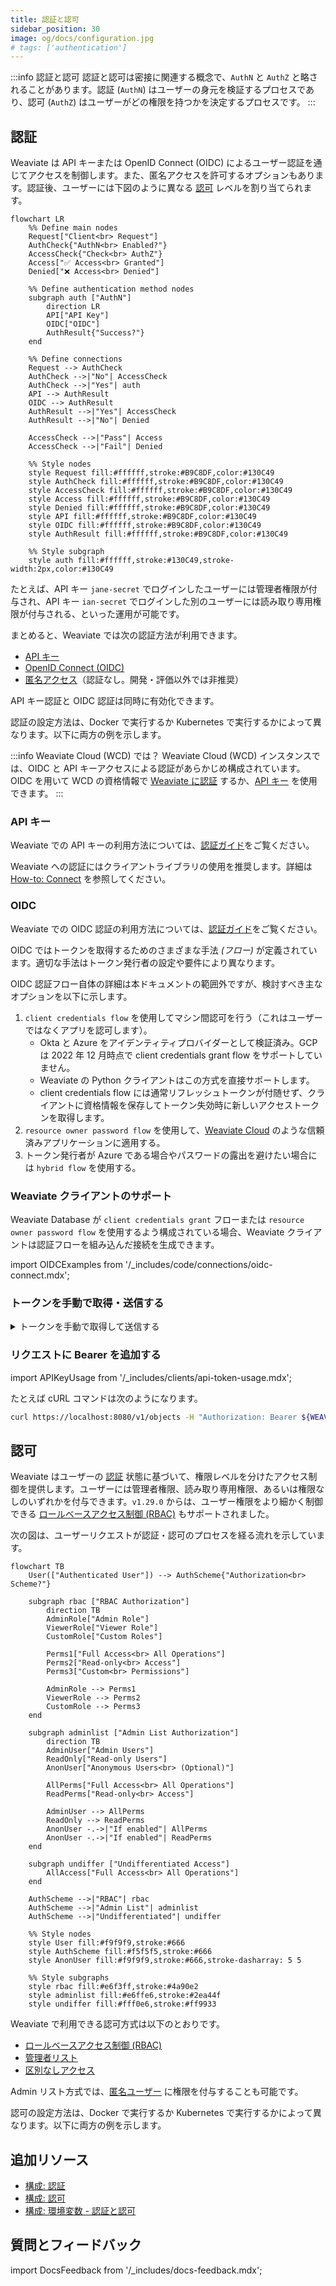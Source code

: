 ```yaml
---
title: 認証と認可
sidebar_position: 30
image: og/docs/configuration.jpg
# tags: ['authentication']
---
```


:::info 認証と認可
認証と認可は密接に関連する概念で、`AuthN` と `AuthZ` と略されることがあります。認証 (`AuthN`) はユーザーの身元を検証するプロセスであり、認可 (`AuthZ`) はユーザーがどの権限を持つかを決定するプロセスです。
:::

## 認証

Weaviate は API キーまたは OpenID Connect (OIDC) によるユーザー認証を通じてアクセスを制御します。また、匿名アクセスを許可するオプションもあります。認証後、ユーザーには下図のように異なる [認可](/deploy/configuration/authorization.md) レベルを割り当てられます。

```mermaid
flowchart LR
    %% Define main nodes
    Request["Client<br> Request"]
    AuthCheck{"AuthN<br> Enabled?"}
    AccessCheck{"Check<br> AuthZ"}
    Access["✅ Access<br> Granted"]
    Denied["❌ Access<br> Denied"]

    %% Define authentication method nodes
    subgraph auth ["AuthN"]
        direction LR
        API["API Key"]
        OIDC["OIDC"]
        AuthResult{"Success?"}
    end

    %% Define connections
    Request --> AuthCheck
    AuthCheck -->|"No"| AccessCheck
    AuthCheck -->|"Yes"| auth
    API --> AuthResult
    OIDC --> AuthResult
    AuthResult -->|"Yes"| AccessCheck
    AuthResult -->|"No"| Denied

    AccessCheck -->|"Pass"| Access
    AccessCheck -->|"Fail"| Denied

    %% Style nodes
    style Request fill:#ffffff,stroke:#B9C8DF,color:#130C49
    style AuthCheck fill:#ffffff,stroke:#B9C8DF,color:#130C49
    style AccessCheck fill:#ffffff,stroke:#B9C8DF,color:#130C49
    style Access fill:#ffffff,stroke:#B9C8DF,color:#130C49
    style Denied fill:#ffffff,stroke:#B9C8DF,color:#130C49
    style API fill:#ffffff,stroke:#B9C8DF,color:#130C49
    style OIDC fill:#ffffff,stroke:#B9C8DF,color:#130C49
    style AuthResult fill:#ffffff,stroke:#B9C8DF,color:#130C49

    %% Style subgraph
    style auth fill:#ffffff,stroke:#130C49,stroke-width:2px,color:#130C49
```

たとえば、API キー `jane-secret` でログインしたユーザーには管理者権限が付与され、API キー `ian-secret` でログインした別のユーザーには読み取り専用権限が付与される、といった運用が可能です。

まとめると、Weaviate では次の認証方法が利用できます。

- [API キー](/deploy/configuration/authentication.md#api-key-authentication)
- [OpenID Connect (OIDC)](/deploy/configuration/authentication.md#oidc-authentication)
- [匿名アクセス](/deploy/configuration/authentication.md#anonymous-access)（認証なし。開発・評価以外では非推奨）

API キー認証と OIDC 認証は同時に有効化できます。

認証の設定方法は、Docker で実行するか Kubernetes で実行するかによって異なります。以下に両方の例を示します。

:::info Weaviate Cloud (WCD) では？
Weaviate Cloud (WCD) インスタンスでは、OIDC と API キーアクセスによる認証があらかじめ構成されています。OIDC を用いて WCD の資格情報で [Weaviate に認証](../connections/connect-cloud.mdx) するか、[API キー](/cloud/manage-clusters/connect.mdx) を使用できます。
:::

### API キー

Weaviate での API キーの利用方法については、[認証ガイド](/deploy/configuration/authentication.md#api-key-authentication)をご覧ください。

Weaviate への認証にはクライアントライブラリの使用を推奨します。詳細は [How-to: Connect](docs/weaviate/connections/index.mdx) を参照してください。 

### OIDC

Weaviate での OIDC 認証の利用方法については、[認証ガイド](/deploy/configuration/authentication.md#oidc-authentication)をご覧ください。

OIDC ではトークンを取得するためのさまざまな手法 _(フロー)_ が定義されています。適切な手法はトークン発行者の設定や要件により異なります。

OIDC 認証フロー自体の詳細は本ドキュメントの範囲外ですが、検討すべき主なオプションを以下に示します。

1. `client credentials flow` を使用してマシン間認可を行う（これはユーザーではなくアプリを認可します）。  
   - Okta と Azure をアイデンティティプロバイダーとして検証済み。GCP は 2022 年 12 月時点で client credentials grant flow をサポートしていません。  
   - Weaviate の Python クライアントはこの方式を直接サポートします。  
   - client credentials flow には通常リフレッシュトークンが付随せず、クライアントに資格情報を保存してトークン失効時に新しいアクセストークンを取得します。
2. `resource owner password flow` を使用して、[Weaviate Cloud](/cloud/manage-clusters/connect) のような信頼済みアプリケーションに適用する。
3. トークン発行者が Azure である場合やパスワードの露出を避けたい場合には `hybrid flow` を使用する。

### Weaviate クライアントのサポート

Weaviate Database が `client credentials grant` フローまたは `resource owner password flow` を使用するよう構成されている場合、Weaviate クライアントは認証フローを組み込んだ接続を生成できます。

import OIDCExamples from '/\_includes/code/connections/oidc-connect.mdx';

<OIDCExamples/>

### トークンを手動で取得・送信する

<details>
  <summary>
    トークンを手動で取得して送信する
  </summary>

ワークフローによってはトークンを手動で取得したい場合があります。以下に resource owner password flow と hybrid flow での手順を示します。

#### Resource owner password flow

1. `WEAVIATE_INSTANCE_URL/v1/.well-known/openid-configuration` に GET リクエストを送り、Weaviate の OIDC 設定 (`wv_oidc_config`) を取得します。`WEAVIATE_INSTANCE_URL` は実際のインスタンス URL に置き換えてください。
2. `wv_oidc_config` から `clientId` と `href` を取得します。
3. `href` に GET リクエストを送り、トークン発行者の OIDC 設定 (`token_oidc_config`) を取得します。
4. `token_oidc_config` にオプションの `grant_types_supported` キーが含まれる場合、値のリストに `password` があることを確認します。  
   - `password` が無い場合、トークン発行者が `resource owner password flow` に対応していない可能性があります。トークン発行者を再設定するか別の方法を利用してください。  
   - `grant_types_supported` キーが無い場合、トークン発行者に `resource owner password flow` がサポートされているか問い合わせてください。
5. `token_oidc_config` の `token_endpoint` に対し、以下の内容で POST リクエストを送信します。  
   - `{"grant_type": "password", "client_id": client_id, "username": USERNAME, "password": PASSWORD}`  
     `USERNAME` と `PASSWORD` は実際の値に置き換えてください。
6. レスポンス (`token_resp`) を解析し、`access_token` を取得します。これが Bearer トークンです。

#### Hybrid flow

1. `WEAVIATE_INSTANCE_URL/v1/.well-known/openid-configuration` に GET リクエストを送り、Weaviate の OIDC 設定 (`wv_oidc_config`) を取得します。`WEAVIATE_INSTANCE_URL` は実際のインスタンス URL に置き換えてください。
2. `wv_oidc_config` から `clientId` と `href` を取得します。
3. `href` に GET リクエストを送り、トークン発行者の OIDC 設定 (`token_oidc_config`) を取得します。
4. `authorization_endpoint` を基に以下のパラメータで URL (`auth_url`) を構築します。  
   - `{authorization_endpoint}`?client_id=`{clientId}`&response_type=code%20id_token&response_mode=fragment&redirect_url=`{redirect_url}`&scope=openid&nonce=abcd  
   - `redirect_url` はトークン発行者に[事前登録](https://openid.net/specs/openid-connect-core-1_0.html#AuthRequest)されている必要があります。
5. ブラウザで `auth_url` にアクセスし、必要に応じてログインします。成功するとトークン発行者はブラウザを `redirect_url` にリダイレクトし、`id_token` などのパラメータを付与します。
6. `id_token` の値を取得します。これが Bearer トークンです。

#### コード例

以下は OIDC トークンを取得する例です。

```python
import requests
import re

url = "http://localhost:8080"  # <-- Replace with your actual Weaviate URL

# Get Weaviate's OIDC configuration
weaviate_open_id_config = requests.get(url + "/v1/.well-known/openid-configuration")
if weaviate_open_id_config.status_code == "404":
    print("Your Weaviate instance is not configured with openid")

response_json = weaviate_open_id_config.json()
client_id = response_json["clientId"]
href = response_json["href"]

# Get the token issuer's OIDC configuration
response_auth = requests.get(href)

if "grant_types_supported" in response_auth.json():
    # For resource owner password flow
    assert "password" in response_auth.json()["grant_types_supported"]

    username = "username"  # <-- Replace with the actual username
    password = "password"  # <-- Replace with the actual password

    # Construct the POST request to send to 'token_endpoint'
    auth_body = {
        "grant_type": "password",
        "client_id": client_id,
        "username": username,
        "password": password,
    }
    response_post = requests.post(response_auth.json()["token_endpoint"], auth_body)
    print("Your access_token is:")
    print(response_post.json()["access_token"])
else:
    # For hybrid flow
    authorization_url = response_auth.json()["authorization_endpoint"]
    parameters = {
        "client_id": client_id,
        "response_type": "code%20id_token",
        "response_mode": "fragment",
        "redirect_url": url,
        "scope": "openid",
        "nonce": "abcd",
    }
    # Construct 'auth_url'
    parameter_string = "&".join([key + "=" + item for key, item in parameters.items()])
    response_auth = requests.get(authorization_url + "?" + parameter_string)

    print("To login, open the following url with your browser:")
    print(authorization_url + "?" + parameter_string)
    print(
        "After the login you will be redirected, the token is the 'id_token' parameter of the redirection url."
    )

    # You could use this regular expression to parse the token
    resp_txt = "Redirection URL"
    token = re.search("(?<=id_token=).+(?=&)", resp_txt)[0]

print("Set as bearer token in the clients to access Weaviate.")
```

#### トークンの有効期間

トークンの有効期限はトークン発行者によって設定可能です。有効期限前に新しいトークンを取得するワークフローを確立することを推奨します。

</details>

### リクエストに Bearer を追加する

import APIKeyUsage from '/\_includes/clients/api-token-usage.mdx';

<APIKeyUsage />

たとえば cURL コマンドは次のようになります。

```bash
curl https://localhost:8080/v1/objects -H "Authorization: Bearer ${WEAVIATE_API_KEY}" | jq
```

## 認可

Weaviate はユーザーの [認証](#認証) 状態に基づいて、権限レベルを分けたアクセス制御を提供します。ユーザーには管理者権限、読み取り専用権限、あるいは権限なしのいずれかを付与できます。`v1.29.0` からは、ユーザー権限をより細かく制御できる [ロールベースアクセス制御 (RBAC)](./rbac/index.mdx) もサポートされました。

次の図は、ユーザーリクエストが認証・認可のプロセスを経る流れを示しています。

```mermaid
flowchart TB
    User(["Authenticated User"]) --> AuthScheme{"Authorization<br> Scheme?"}

    subgraph rbac ["RBAC Authorization"]
        direction TB
        AdminRole["Admin Role"]
        ViewerRole["Viewer Role"]
        CustomRole["Custom Roles"]

        Perms1["Full Access<br> All Operations"]
        Perms2["Read-only<br> Access"]
        Perms3["Custom<br> Permissions"]

        AdminRole --> Perms1
        ViewerRole --> Perms2
        CustomRole --> Perms3
    end

    subgraph adminlist ["Admin List Authorization"]
        direction TB
        AdminUser["Admin Users"]
        ReadOnly["Read-only Users"]
        AnonUser["Anonymous Users<br> (Optional)"]

        AllPerms["Full Access<br> All Operations"]
        ReadPerms["Read-only<br> Access"]

        AdminUser --> AllPerms
        ReadOnly --> ReadPerms
        AnonUser -.->|"If enabled"| AllPerms
        AnonUser -.->|"If enabled"| ReadPerms
    end

    subgraph undiffer ["Undifferentiated Access"]
        AllAccess["Full Access<br> All Operations"]
    end

    AuthScheme -->|"RBAC"| rbac
    AuthScheme -->|"Admin List"| adminlist
    AuthScheme -->|"Undifferentiated"| undiffer

    %% Style nodes
    style User fill:#f9f9f9,stroke:#666
    style AuthScheme fill:#f5f5f5,stroke:#666
    style AnonUser fill:#f9f9f9,stroke:#666,stroke-dasharray: 5 5

    %% Style subgraphs
    style rbac fill:#e6f3ff,stroke:#4a90e2
    style adminlist fill:#e6ffe6,stroke:#2ea44f
    style undiffer fill:#fff0e6,stroke:#ff9933
```

Weaviate で利用できる認可方式は以下のとおりです。

- [ロールベースアクセス制御 (RBAC)](../../deploy/configuration/authorization.md#role-based-access-control-rbac)
- [管理者リスト](../../deploy/configuration/authorization.md#admin-list)
- [区別なしアクセス](../../deploy/configuration/authorization.md#undifferentiated-access)

Admin リスト方式では、[匿名ユーザー](../../deploy/configuration/authorization.md#anonymous-users) に権限を付与することも可能です。

認可の設定方法は、Docker で実行するか Kubernetes で実行するかによって異なります。以下に両方の例を示します。



## 追加リソース

- [構成: 認証](/deploy/configuration/authentication.md)
- [構成: 認可](/deploy/configuration/authorization.md)
- [構成: 環境変数 - 認証と認可](/deploy/configuration/env-vars/index.md#authentication-and-authorization)

## 質問とフィードバック

import DocsFeedback from '/\_includes/docs-feedback.mdx';

<DocsFeedback/>

